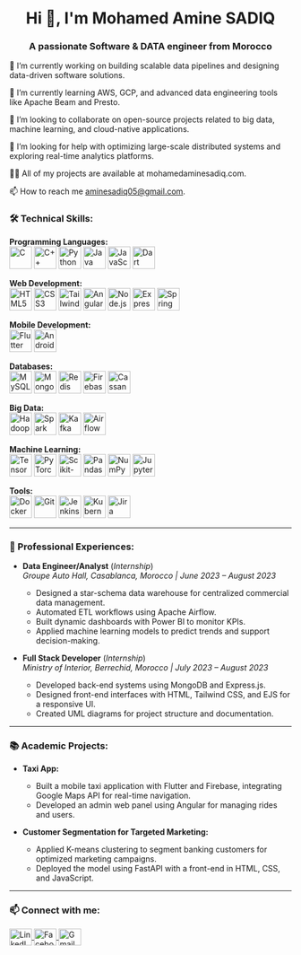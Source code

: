 <h1 align="center">Hi 👋, I'm Mohamed Amine SADIQ</h1> <h3 align="center">A passionate Software & DATA engineer from Morocco</h3>
🔭 I’m currently working on building scalable data pipelines and designing data-driven software solutions.

🌱 I’m currently learning AWS, GCP, and advanced data engineering tools like Apache Beam and Presto.

👯 I’m looking to collaborate on open-source projects related to big data, machine learning, and cloud-native applications.

🤝 I’m looking for help with optimizing large-scale distributed systems and exploring real-time analytics platforms.

👨‍💻 All of my projects are available at mohamedaminesadiq.com.

📫 How to reach me aminesadiq05@gmail.com.


<h3 align="left">🛠️ Technical Skills:</h3>
<p align="left">
  <strong>Programming Languages:</strong><br>
  <img src="https://cdn.jsdelivr.net/gh/devicons/devicon/icons/c/c-original.svg" alt="C" width="40" height="40"/>
  <img src="https://cdn.jsdelivr.net/gh/devicons/devicon/icons/cplusplus/cplusplus-original.svg" alt="C++" width="40" height="40"/>
  <img src="https://cdn.jsdelivr.net/gh/devicons/devicon/icons/python/python-original.svg" alt="Python" width="40" height="40"/>
  <img src="https://cdn.jsdelivr.net/gh/devicons/devicon/icons/java/java-original.svg" alt="Java" width="40" height="40"/>
  <img src="https://cdn.jsdelivr.net/gh/devicons/devicon/icons/javascript/javascript-original.svg" alt="JavaScript" width="40" height="40"/>
  <img src="https://cdn.jsdelivr.net/gh/devicons/devicon/icons/dart/dart-original.svg" alt="Dart" width="40" height="40"/>
</p>

<p align="left">
  <strong>Web Development:</strong><br>
  <img src="https://cdn.jsdelivr.net/gh/devicons/devicon/icons/html5/html5-original.svg" alt="HTML5" width="40" height="40"/>
  <img src="https://cdn.jsdelivr.net/gh/devicons/devicon/icons/css3/css3-original.svg" alt="CSS3" width="40" height="40"/>
  <img src="https://www.vectorlogo.zone/logos/tailwindcss/tailwindcss-icon.svg" alt="Tailwind CSS" width="40" height="40"/>
  <img src="https://angular.io/assets/images/logos/angular/angular.svg" alt="Angular" width="40" height="40"/>
  <img src="https://cdn.jsdelivr.net/gh/devicons/devicon/icons/nodejs/nodejs-original.svg" alt="Node.js" width="40" height="40"/>
  <img src="https://cdn.jsdelivr.net/gh/devicons/devicon/icons/express/express-original-wordmark.svg" alt="Express.js" width="40" height="40"/>
  <img src="https://www.vectorlogo.zone/logos/springio/springio-icon.svg" alt="Spring Boot" width="40" height="40"/>
</p>

<p align="left">
  <strong>Mobile Development:</strong><br>
  <img src="https://cdn.jsdelivr.net/gh/devicons/devicon/icons/flutter/flutter-original.svg" alt="Flutter" width="40" height="40"/>
  <img src="https://cdn.jsdelivr.net/gh/devicons/devicon/icons/android/android-original.svg" alt="Android" width="40" height="40"/>
</p>

<p align="left">
  <strong>Databases:</strong><br>
  <img src="https://cdn.jsdelivr.net/gh/devicons/devicon/icons/mysql/mysql-original-wordmark.svg" alt="MySQL" width="40" height="40"/>
  <img src="https://cdn.jsdelivr.net/gh/devicons/devicon/icons/mongodb/mongodb-original-wordmark.svg" alt="MongoDB" width="40" height="40"/>
  <img src="https://cdn.jsdelivr.net/gh/devicons/devicon/icons/redis/redis-original-wordmark.svg" alt="Redis" width="40" height="40"/>
  <img src="https://cdn.jsdelivr.net/gh/devicons/devicon/icons/firebase/firebase-plain-wordmark.svg" alt="Firebase" width="40" height="40"/>
  <img src="https://www.vectorlogo.zone/logos/apache_cassandra/apache_cassandra-icon.svg" alt="Cassandra" width="40" height="40"/>
</p>

<p align="left">
  <strong>Big Data:</strong><br>
  <img src="https://www.vectorlogo.zone/logos/apache_hadoop/apache_hadoop-icon.svg" alt="Hadoop" width="40" height="40"/>
  <img src="https://www.vectorlogo.zone/logos/apache_spark/apache_spark-icon.svg" alt="Spark" width="40" height="40"/>
  <img src="https://www.vectorlogo.zone/logos/apache_kafka/apache_kafka-icon.svg" alt="Kafka" width="40" height="40"/>
  <img src="https://icon.icepanel.io/Technology/svg/Apache-Airflow.svg" alt="Airflow" width="40" height="40"/>

</p>

<p align="left">
  <strong>Machine Learning:</strong><br>
  <img src="https://www.vectorlogo.zone/logos/tensorflow/tensorflow-icon.svg" alt="TensorFlow" width="40" height="40"/>
  <img src="https://www.vectorlogo.zone/logos/pytorch/pytorch-icon.svg" alt="PyTorch" width="40" height="40"/>
  <img src="https://upload.wikimedia.org/wikipedia/commons/0/05/Scikit_learn_logo_small.svg" alt="Scikit-learn" width="40" height="40"/>
  <img src="https://cdn.jsdelivr.net/gh/devicons/devicon/icons/pandas/pandas-original.svg" alt="Pandas" width="40" height="40"/>
  <img src="https://cdn.jsdelivr.net/gh/devicons/devicon/icons/numpy/numpy-original.svg" alt="NumPy" width="40" height="40"/>
  <img src="https://www.vectorlogo.zone/logos/jupyter/jupyter-icon.svg" alt="Jupyter" width="40" height="40"/>
</p>

<p align="left">
  <strong>Tools:</strong><br>
  <img src="https://cdn.jsdelivr.net/gh/devicons/devicon/icons/docker/docker-original-wordmark.svg" alt="Docker" width="40" height="40"/>
  <img src="https://cdn.jsdelivr.net/gh/devicons/devicon/icons/git/git-original.svg" alt="Git" width="40" height="40"/>
  <img src="https://www.vectorlogo.zone/logos/jenkins/jenkins-icon.svg" alt="Jenkins" width="40" height="40"/>
  <img src="https://www.vectorlogo.zone/logos/kubernetes/kubernetes-icon.svg" alt="Kubernetes" width="40" height="40"/>
  <img src="https://www.vectorlogo.zone/logos/atlassian_jira/atlassian_jira-icon.svg" alt="Jira" width="40" height="40"/>
</p>


---

<h3 align="left">📂 Professional Experiences:</h3>

- **Data Engineer/Analyst** (*Internship*)  
  <em>Groupe Auto Hall, Casablanca, Morocco | June 2023 – August 2023</em>  
  - Designed a star-schema data warehouse for centralized commercial data management.  
  - Automated ETL workflows using Apache Airflow.  
  - Built dynamic dashboards with Power BI to monitor KPIs.  
  - Applied machine learning models to predict trends and support decision-making.

- **Full Stack Developer** (*Internship*)  
  <em>Ministry of Interior, Berrechid, Morocco | July 2023 – August 2023</em>  
  - Developed back-end systems using MongoDB and Express.js.  
  - Designed front-end interfaces with HTML, Tailwind CSS, and EJS for a responsive UI.  
  - Created UML diagrams for project structure and documentation.

---

<h3 align="left">📚 Academic Projects:</h3>

- **Taxi App:**  
  - Built a mobile taxi application with Flutter and Firebase, integrating Google Maps API for real-time navigation.  
  - Developed an admin web panel using Angular for managing rides and users.

- **Customer Segmentation for Targeted Marketing:**  
  - Applied K-means clustering to segment banking customers for optimized marketing campaigns.  
  - Deployed the model using FastAPI with a front-end in HTML, CSS, and JavaScript.

---


<h3 align="left">📫 Connect with me:</h3>
<p align="left">
<a href="https://linkedin.com/in/sadiq-mohamed-amine-99536821a" target="blank">
  <img align="center" src="https://raw.githubusercontent.com/rahuldkjain/github-profile-readme-generator/master/src/images/icons/Social/linked-in-alt.svg" alt="LinkedIn" height="30" width="40" />
</a>
<a href="https://fb.com/amine.sadiq.714" target="blank">
  <img align="center" src="https://raw.githubusercontent.com/rahuldkjain/github-profile-readme-generator/master/src/images/icons/Social/facebook.svg" alt="Facebook" height="30" width="40" />
</a>
<a href="mailto:aminesadiq05@gmail.com" target="blank">
  <img align="center" src="https://www.vectorlogo.zone/logos/gmail/gmail-icon.svg" alt="Gmail" height="30" width="40" />
</a>
</p>



